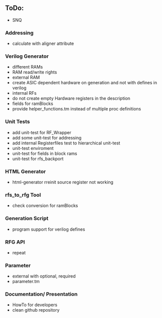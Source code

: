 ## ToDo:

- SNQ

### Addressing
 - calculate with aligner attribute

### Verilog Generator 

- different RAMs
- RAM read/write rights
- external RAM
- create ASIC dependent hardware on generation and not with defines in verilog
- internal RFs
- do not create empty Hardware registers in the description
- fields for ramBlocks
- provide helper_functions.tm instead of multiple proc definitions

### Unit Tests 

- add unit-test for RF_Wrapper
- add some unit-test for addressing 
- add internal Registerfiles test to hierarchical unit-test
- unit-test enviroment
- unit-test for fields in block rams 
- unit-test for rfs_backport

### HTML Generator 

- html-generator rreinit source register not working 

### rfs_to_rfg Tool 

- check conversion for ramBlocks

### Generation Script 

- program support for verilog defines

### RFG API 
- repeat

### Parameter
- external with optional, required
- parameter.tm 

### Documentation/ Presentation

- HowTo for developers
- clean github repository